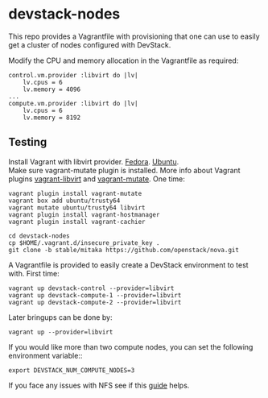 devstack-nodes
==============

This repo provides a Vagrantfile with provisioning that one can use to easily
get a cluster of nodes configured with DevStack.

Modify the CPU and memory allocation in the Vagrantfile as required:

    control.vm.provider :libvirt do |lv|
        lv.cpus = 6
        lv.memory = 4096
    ...    
    compute.vm.provider :libvirt do |lv|
        lv.cpus = 6
        lv.memory = 8192

Testing
-------
Install Vagrant with libvirt provider. [Fedora](https://developer.fedoraproject.org/tools/vagrant/vagrant-libvirt.html). [Ubuntu](http://lost-and-found-narihiro.blogspot.com/2015/06/ubuntu-1404-install-latest-version-of.html).   
Make sure vagrant-mutate plugin is installed. More info about Vagrant plugins [vagrant-libvirt](https://github.com/vagrant-libvirt/vagrant-libvirt) and [vagrant-mutate](https://github.com/sciurus/vagrant-mutate). 
One time:

    vagrant plugin install vagrant-mutate
    vagrant box add ubuntu/trusty64
    vagrant mutate ubuntu/trusty64 libvirt
    vagrant plugin install vagrant-hostmanager
    vagrant plugin install vagrant-cachier
    
    cd devstack-nodes
    cp $HOME/.vagrant.d/insecure_private_key .
    git clone -b stable/mitaka https://github.com/openstack/nova.git

A Vagrantfile is provided to easily create a DevStack environment to test with. First time:

    vagrant up devstack-control --provider=libvirt
    vagrant up devstack-compute-1 --provider=libvirt 
    vagrant up devstack-compute-2 --provider=libvirt 

Later bringups can be done by:

    vagrant up --provider=libvirt 

If you would like more than two compute nodes, you can set the following environment variable::

    export DEVSTACK_NUM_COMPUTE_NODES=3

If you face any issues with NFS see if this [guide](https://developer.fedoraproject.org/tools/vagrant/vagrant-nfs.html) helps.
